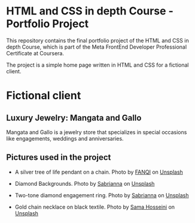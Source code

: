 # HTML and CSS in depth Course - Portfolio Project
This repository contains the final portfolio project of the HTML and CSS in depth Course, which is part of the Meta FrontEnd Developer Professional Certificate at Coursera.

The project is a simple home page written in HTML and CSS for a fictional client.

# Fictional client
## Luxury Jewelry: Mangata and Gallo
Mangata and Gallo is a jewelry store that specializes in special occasions like engagements, weddings and anniversaries.

## Pictures used in the project
* A silver tree of life pendant on a chain.
Photo by <a href="https://unsplash.com/@fanqisilver?utm_content=creditCopyText&utm_medium=referral&utm_source=unsplash">FANQI</a> on <a href="https://unsplash.com/photos/a-silver-tree-of-life-pendant-on-a-chain-VLy8wPYpV9s?utm_content=creditCopyText&utm_medium=referral&utm_source=unsplash">Unsplash</a>

* Diamond Backgrounds.
Photo by <a href="https://unsplash.com/@sabrinnaringquist?utm_content=creditCopyText&utm_medium=referral&utm_source=unsplash">Sabrianna</a> on <a href="https://unsplash.com/photos/silver-diamond-studded-ring-on-black-textile-9poB8SBFveA?utm_content=creditCopyText&utm_medium=referral&utm_source=unsplash">Unsplash</a>

* Two-tone diamond engagement ring.
Photo by <a href="https://unsplash.com/@sabrinnaringquist?utm_content=creditCopyText&utm_medium=referral&utm_source=unsplash">Sabrianna</a> on <a href="https://unsplash.com/photos/silver-diamond-ring-on-black-box-Y_bxfTa_iUA?utm_content=creditCopyText&utm_medium=referral&utm_source=unsplash">Unsplash</a>


* Gold chain necklace on black textile.
Photo by <a href="https://unsplash.com/@samahosseini?utm_content=creditCopyText&utm_medium=referral&utm_source=unsplash">Sama Hosseini</a> on <a href="https://unsplash.com/photos/gold-chain-necklace-on-black-textile-pWVNg9B9NLI?utm_content=creditCopyText&utm_medium=referral&utm_source=unsplash">Unsplash</a>
